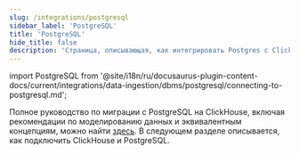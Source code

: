 ```yaml
---
slug: /integrations/postgresql
sidebar_label: 'PostgreSQL'
title: 'PostgreSQL'
hide_title: false
description: 'Страница, описывающая, как интегрировать Postgres с ClickHouse'
---
```


import PostgreSQL from '@site/i18n/ru/docusaurus-plugin-content-docs/current/integrations/data-ingestion/dbms/postgresql/connecting-to-postgresql.md';

Полное руководство по миграции с PostgreSQL на ClickHouse, включая рекомендации по моделированию данных и эквивалентным концепциям, можно найти [здесь](/migrations/postgresql/overview). В следующем разделе описывается, как подключить ClickHouse и PostgreSQL.

<PostgreSQL/>
